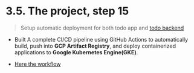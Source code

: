 # 3.5. The project, step 15

> Setup automatic deployment for both todo app and [todo backend](../todo-backend/)

- Built A complete CI/CD pipeline using GitHub Actions to automatically build, push into **GCP Artifact Registry**, and deploy containerized applications to **Google Kubernetes Engine(GKE)**.

- [Here the workflow](./.github/workflows/GKE_update.yaml)
